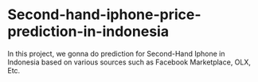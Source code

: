 # Second-hand-iphone-price-prediction-in-indonesia
In this project, we gonna do prediction for Second-Hand Iphone in Indonesia based on various sources such as Facebook Marketplace, OLX, Etc.

